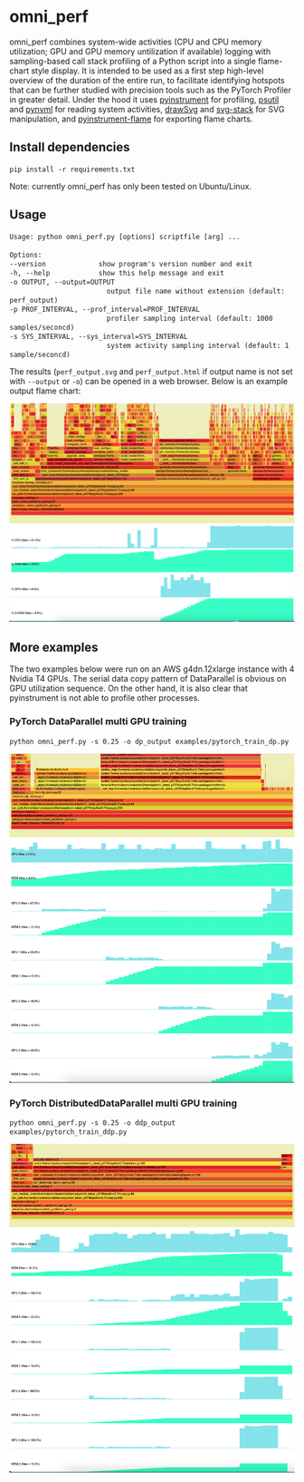 # omni_perf

omni_perf combines system-wide activities (CPU and CPU memory utilization; GPU and GPU memory untilization if available) logging with sampling-based call stack profiling of a Python script into a single flame-chart style display.  It is intended to be used as a first step high-level overview of the duration of the entire run, to facilitate identifying hotspots that can be further studied with precision tools such as the PyTorch Profiler in greater detail.  Under the hood it uses [pyinstrument](https://github.com/joerick/pyinstrument) for profiling, [psutil](https://github.com/giampaolo/psutil) and [pynvml](https://github.com/gpuopenanalytics/pynvml) for reading system activities, [drawSvg](https://github.com/cduck/drawSvg) and [svg-stack](https://github.com/astraw/svg_stack) for SVG manipulation, and [pyinstrument-flame](https://pypi.org/project/pyinstrument-flame/) for exporting flame charts.  

## Install dependencies

    pip install -r requirements.txt

Note: currently omni_perf has only been tested on Ubuntu/Linux.

## Usage

    Usage: python omni_perf.py [options] scriptfile [arg] ...

    Options:
    --version             show program's version number and exit
    -h, --help            show this help message and exit
    -o OUTPUT, --output=OUTPUT
                            output file name without extension (default: perf_output)
    -p PROF_INTERVAL, --prof_interval=PROF_INTERVAL
                            profiler sampling interval (default: 1000 samples/seconcd)
    -s SYS_INTERVAL, --sys_interval=SYS_INTERVAL
                            system activity sampling interval (default: 1 sample/seconcd)

The results (`perf_output.svg` and `perf_output.html` if output name is not set with `--output` or `-o`) can be opened in a web browser.  Below is an  example output flame chart:

![Example output flame chart](imgs/omni_perf_flamechart.png)

## More examples
The two examples below were run on an AWS g4dn.12xlarge instance with 4 Nvidia T4 GPUs.  The serial data copy pattern of DataParallel is obvious on GPU utilization sequence.  On the other hand, it is also clear that pyinstrument is not able to profile other processes.

### PyTorch DataParallel multi GPU training
    python omni_perf.py -s 0.25 -o dp_output examples/pytorch_train_dp.py

![DP output flame chart](imgs/dp_flamechart.png)

### PyTorch DistributedDataParallel multi GPU training
    python omni_perf.py -s 0.25 -o ddp_output examples/pytorch_train_ddp.py

![DP output flame chart](imgs/ddp_nccl_flamechart.png)
